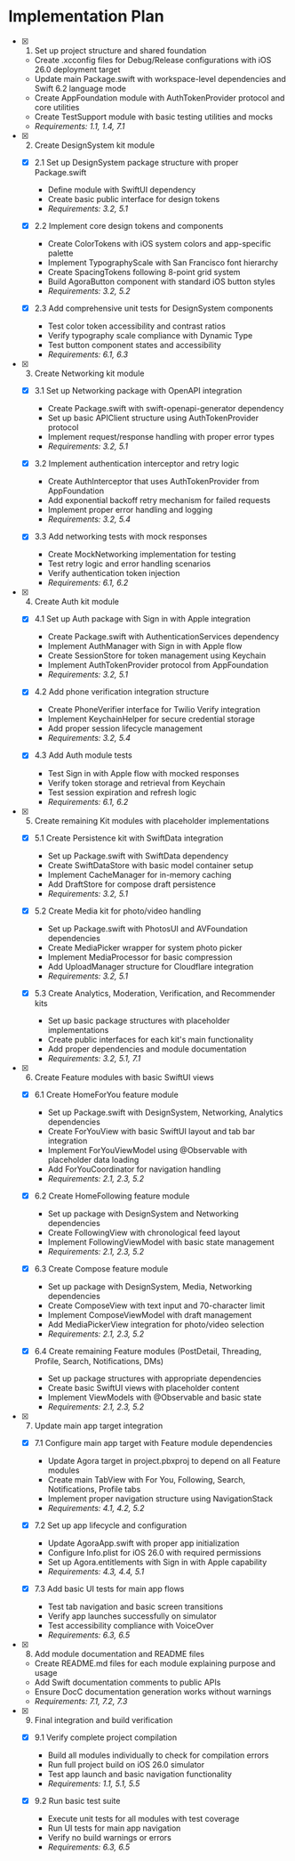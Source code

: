 # Implementation Plan

- [x] 1. Set up project structure and shared foundation
  - Create .xcconfig files for Debug/Release configurations with iOS 26.0 deployment target
  - Update main Package.swift with workspace-level dependencies and Swift 6.2 language mode
  - Create AppFoundation module with AuthTokenProvider protocol and core utilities
  - Create TestSupport module with basic testing utilities and mocks
  - _Requirements: 1.1, 1.4, 7.1_

- [x] 2. Create DesignSystem kit module
  - [x] 2.1 Set up DesignSystem package structure with proper Package.swift
    - Define module with SwiftUI dependency
    - Create basic public interface for design tokens
    - _Requirements: 3.2, 5.1_
  
  - [x] 2.2 Implement core design tokens and components
    - Create ColorTokens with iOS system colors and app-specific palette
    - Implement TypographyScale with San Francisco font hierarchy
    - Create SpacingTokens following 8-point grid system
    - Build AgoraButton component with standard iOS button styles
    - _Requirements: 3.2, 5.2_
  
  - [x] 2.3 Add comprehensive unit tests for DesignSystem components
    - Test color token accessibility and contrast ratios
    - Verify typography scale compliance with Dynamic Type
    - Test button component states and accessibility
    - _Requirements: 6.1, 6.3_

- [x] 3. Create Networking kit module
  - [x] 3.1 Set up Networking package with OpenAPI integration
    - Create Package.swift with swift-openapi-generator dependency
    - Set up basic APIClient structure using AuthTokenProvider protocol
    - Implement request/response handling with proper error types
    - _Requirements: 3.2, 5.1_
  
  - [x] 3.2 Implement authentication interceptor and retry logic
    - Create AuthInterceptor that uses AuthTokenProvider from AppFoundation
    - Add exponential backoff retry mechanism for failed requests
    - Implement proper error handling and logging
    - _Requirements: 3.2, 5.4_
  
  - [x] 3.3 Add networking tests with mock responses
    - Create MockNetworking implementation for testing
    - Test retry logic and error handling scenarios
    - Verify authentication token injection
    - _Requirements: 6.1, 6.2_

- [x] 4. Create Auth kit module
  - [x] 4.1 Set up Auth package with Sign in with Apple integration
    - Create Package.swift with AuthenticationServices dependency
    - Implement AuthManager with Sign in with Apple flow
    - Create SessionStore for token management using Keychain
    - Implement AuthTokenProvider protocol from AppFoundation
    - _Requirements: 3.2, 5.1_
  
  - [x] 4.2 Add phone verification integration structure
    - Create PhoneVerifier interface for Twilio Verify integration
    - Implement KeychainHelper for secure credential storage
    - Add proper session lifecycle management
    - _Requirements: 3.2, 5.4_
  
  - [x] 4.3 Add Auth module tests
    - Test Sign in with Apple flow with mocked responses
    - Verify token storage and retrieval from Keychain
    - Test session expiration and refresh logic
    - _Requirements: 6.1, 6.2_

- [x] 5. Create remaining Kit modules with placeholder implementations
  - [x] 5.1 Create Persistence kit with SwiftData integration
    - Set up Package.swift with SwiftData dependency
    - Create SwiftDataStore with basic model container setup
    - Implement CacheManager for in-memory caching
    - Add DraftStore for compose draft persistence
    - _Requirements: 3.2, 5.1_
  
  - [x] 5.2 Create Media kit for photo/video handling
    - Set up Package.swift with PhotosUI and AVFoundation dependencies
    - Create MediaPicker wrapper for system photo picker
    - Implement MediaProcessor for basic compression
    - Add UploadManager structure for Cloudflare integration
    - _Requirements: 3.2, 5.1_
  
  - [x] 5.3 Create Analytics, Moderation, Verification, and Recommender kits
    - Set up basic package structures with placeholder implementations
    - Create public interfaces for each kit's main functionality
    - Add proper dependencies and module documentation
    - _Requirements: 3.2, 5.1, 7.1_

- [x] 6. Create Feature modules with basic SwiftUI views
  - [x] 6.1 Create HomeForYou feature module
    - Set up Package.swift with DesignSystem, Networking, Analytics dependencies
    - Create ForYouView with basic SwiftUI layout and tab bar integration
    - Implement ForYouViewModel using @Observable with placeholder data loading
    - Add ForYouCoordinator for navigation handling
    - _Requirements: 2.1, 2.3, 5.2_
  
  - [x] 6.2 Create HomeFollowing feature module
    - Set up package with DesignSystem and Networking dependencies
    - Create FollowingView with chronological feed layout
    - Implement FollowingViewModel with basic state management
    - _Requirements: 2.1, 2.3, 5.2_
  
  - [x] 6.3 Create Compose feature module
    - Set up package with DesignSystem, Media, Networking dependencies
    - Create ComposeView with text input and 70-character limit
    - Implement ComposeViewModel with draft management
    - Add MediaPickerView integration for photo/video selection
    - _Requirements: 2.1, 2.3, 5.2_
  
  - [x] 6.4 Create remaining Feature modules (PostDetail, Threading, Profile, Search, Notifications, DMs)
    - Set up package structures with appropriate dependencies
    - Create basic SwiftUI views with placeholder content
    - Implement ViewModels with @Observable and basic state
    - _Requirements: 2.1, 2.3, 5.2_

- [x] 7. Update main app target integration
  - [x] 7.1 Configure main app target with Feature module dependencies
    - Update Agora target in project.pbxproj to depend on all Feature modules
    - Create main TabView with For You, Following, Search, Notifications, Profile tabs
    - Implement proper navigation structure using NavigationStack
    - _Requirements: 4.1, 4.2, 5.2_
  
  - [x] 7.2 Set up app lifecycle and configuration
    - Update AgoraApp.swift with proper app initialization
    - Configure Info.plist for iOS 26.0 with required permissions
    - Set up Agora.entitlements with Sign in with Apple capability
    - _Requirements: 4.3, 4.4, 5.1_
  
  - [x] 7.3 Add basic UI tests for main app flows
    - Test tab navigation and basic screen transitions
    - Verify app launches successfully on simulator
    - Test accessibility compliance with VoiceOver
    - _Requirements: 6.3, 6.5_

- [x] 8. Add module documentation and README files
  - Create README.md files for each module explaining purpose and usage
  - Add Swift documentation comments to public APIs
  - Ensure DocC documentation generation works without warnings
  - _Requirements: 7.1, 7.2, 7.3_

- [x] 9. Final integration and build verification
  - [x] 9.1 Verify complete project compilation
    - Build all modules individually to check for compilation errors
    - Run full project build on iOS 26.0 simulator
    - Test app launch and basic navigation functionality
    - _Requirements: 1.1, 5.1, 5.5_
  
  - [x] 9.2 Run basic test suite
    - Execute unit tests for all modules with test coverage
    - Run UI tests for main app navigation
    - Verify no build warnings or errors
    - _Requirements: 6.3, 6.5_